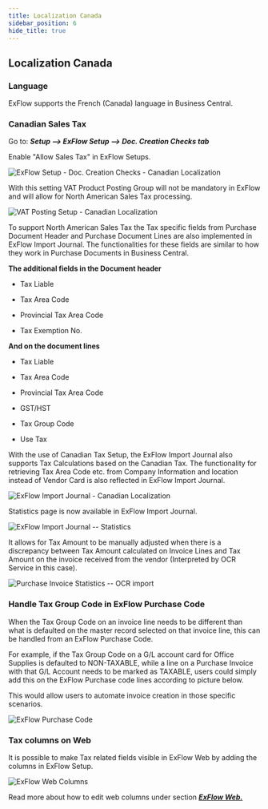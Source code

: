 ```yaml
---
title: Localization Canada
sidebar_position: 6
hide_title: true
---
```

## Localization Canada

### Language

ExFlow supports the French (Canada) language in Business Central.

### Canadian Sales Tax

Go to: ***Setup \--\> ExFlow Setup \--\> Doc. Creation Checks tab***

Enable "Allow Sales Tax" in ExFlow Setups.

![ExFlow Setup - Doc. Creation Checks - Canadian Localization](@site/static/img/media/exflow-setup-doc-posting-checks-002-ca-us.png)

With this setting VAT Product Posting Group will not be mandatory in
ExFlow and will allow for North American Sales Tax processing.

![VAT Posting Setup - Canadian Localization](@site/static/img/media/image357.png)

To support North American Sales Tax the Tax specific fields from
Purchase Document Header and Purchase Document Lines are also
implemented in ExFlow Import Journal. The functionalities for these
fields are similar to how they work in Purchase Documents in Business
Central.

**The additional fields in the Document header**

- Tax Liable

- Tax Area Code

- Provincial Tax Area Code

- Tax Exemption No.

**And on the document lines**

- Tax Liable

- Tax Area Code

- Provincial Tax Area Code

- GST/HST

- Tax Group Code

- Use Tax

With the use of Canadian Tax Setup, the ExFlow Import Journal also
supports Tax Calculations based on the Canadian Tax. The functionality
for retrieving Tax Area Code etc. from Company Information and location
instead of Vendor Card is also reflected in ExFlow Import Journal.

![ExFlow Import Journal - Canadian Localization](@site/static/img/media/image358.png)

Statistics page is now available in ExFlow Import Journal.

![ExFlow Import Journal -- Statistics](@site/static/img/media/image359.png)

It allows for Tax Amount to be manually adjusted when there is a
discrepancy between Tax Amount calculated on Invoice Lines and Tax
Amount on the invoice received from the vendor (Interpreted by OCR
Service in this case).

![Purchase Invoice Statistics -- OCR import](@site/static/img/media/image360.png)


### Handle Tax Group Code in ExFlow Purchase Code

When the Tax Group Code on an invoice line needs to be different than what is defaulted on the master record selected on that invoice line, this can be handled from an ExFlow Purchase Code. 

For example, if the Tax Group Code on a G/L account card for Office Supplies is defaulted to NON-TAXABLE, while a line on a Purchase Invoice with that G/L Account needs to be marked as TAXABLE, users could simply add this on the ExFlow Purchase code lines according to picture below. 

This would allow users to automate invoice creation in those specific scenarios.


![ExFlow Purchase Code](@site/static/img/media/NA-exflow-purchase-code-card-tax-group-001.png)


### Tax columns on Web

It is possible to make Tax related fields visible in ExFlow Web by adding the columns in ExFlow Setup.

![ExFlow Web Columns](@site/static/img/media/tax-web-columns-001.png)

Read more about how to edit web columns under section [***ExFlow Web.***](https://docs.exflow.cloud/business-central/docs/user-manual/technical/exflow-web#exflow-web)